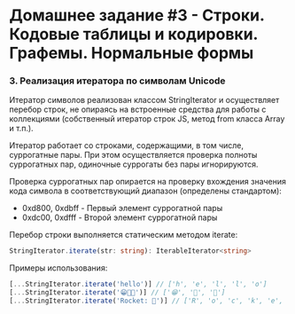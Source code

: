 # Домашнее задание #3 - Строки. Кодовые таблицы и кодировки. Графемы. Нормальные формы

### 3. Реализация итератора по символам Unicode

Итератор символов реализован классом StringIterator и осуществляет перебор строк, не опираясь на встроенные средства для работы с коллекциями (собственный итератор строк JS, метод from класса Array и т.п.).

Итератор работает со строками, содержащими, в том числе, суррогатные пары. При этом осуществляется проверка полноты суррогатных пар, одиночные суррогаты без пары игнорируются.

Проверка суррогатных пар опирается на проверку вхождения значения кода символа в соответствующий диапазон (определены стандартом):

- 0xd800, 0xdbff - Первый элемент суррогатной пары
- 0xdc00, 0xdfff - Второй элемент суррогатной пары

Перебор строки выполняется статическим методом iterate:

```ts
StringIterator.iterate(str: string): IterableIterator<string>
```

Примеры использования:

```js
[...StringIterator.iterate('hello')] // ['h', 'e', 'l', 'l', 'o']
[...StringIterator.iterate('😁🧡🚀')] // ['😁', '🧡', '🚀']
[...StringIterator.iterate('Rocket: 🚀')] // ['R', 'o', 'c', 'k', 'e', 't', ':', ' ', '🚀']
```
